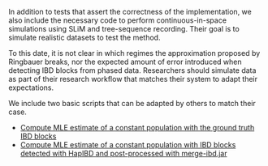 In addition to tests that assert the correctness of the implementation, we also include the necessary code to perform continuous-in-space simulations using SLiM and tree-sequence recording. Their goal is to simulate realistic datasets to test the method.

To this date, it is not clear in which regimes the approximation proposed by Ringbauer breaks, nor the expected amount of error introduced when detecting IBD blocks from phased data. Researchers should simulate data as part of their research workflow that matches their system to adapt their expectations.

We include two basic scripts that can be adapted by others to match their case.

- [Compute MLE estimate of a constant population with the ground truth IBD blocks](simulate_constant_density_ground_truth.md)
- [Compute MLE estimate of a constant population with IBD blocks detected with HapIBD and post-processed with merge-ibd.jar](simulate_constant_density_ibd_detection.md)
